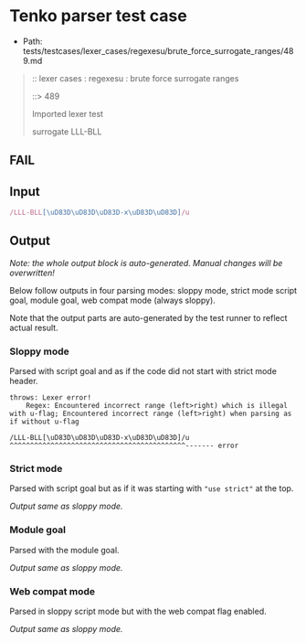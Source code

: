 # Tenko parser test case

- Path: tests/testcases/lexer_cases/regexesu/brute_force_surrogate_ranges/489.md

> :: lexer cases : regexesu : brute force surrogate ranges
>
> ::> 489
>
> Imported lexer test
>
> surrogate LLL-BLL

## FAIL

## Input

`````js
/LLL-BLL[\uD83D\uD83D\uD83D-x\uD83D\uD83D]/u
`````

## Output

_Note: the whole output block is auto-generated. Manual changes will be overwritten!_

Below follow outputs in four parsing modes: sloppy mode, strict mode script goal, module goal, web compat mode (always sloppy).

Note that the output parts are auto-generated by the test runner to reflect actual result.

### Sloppy mode

Parsed with script goal and as if the code did not start with strict mode header.

`````
throws: Lexer error!
    Regex: Encountered incorrect range (left>right) which is illegal with u-flag; Encountered incorrect range (left>right) when parsing as if without u-flag

/LLL-BLL[\uD83D\uD83D\uD83D-x\uD83D\uD83D]/u
^^^^^^^^^^^^^^^^^^^^^^^^^^^^^^^^^^^^^^^^^^^------- error
`````

### Strict mode

Parsed with script goal but as if it was starting with `"use strict"` at the top.

_Output same as sloppy mode._

### Module goal

Parsed with the module goal.

_Output same as sloppy mode._

### Web compat mode

Parsed in sloppy script mode but with the web compat flag enabled.

_Output same as sloppy mode._
